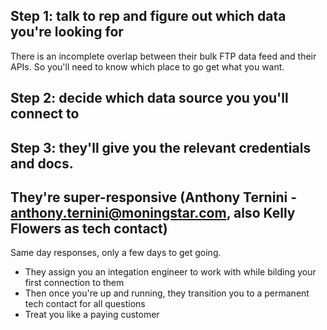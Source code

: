 ## Step 1: talk to rep and figure out which data you're looking for
There is an incomplete overlap between their bulk FTP data feed and their APIs. So you'll need
to know which place to go get what you want.

## Step 2: decide which data source you you'll connect to

## Step 3: they'll give you the relevant credentials and docs. 

## They're super-responsive (Anthony Ternini - anthony.ternini@moningstar.com, also Kelly Flowers as tech contact) 
Same day responses, only a few days to get going. 

* They assign you an integation engineer to work with while bilding your first connection to them
* Then once you're up and running, they transition you to a permanent tech contact for all questions
* Treat you like a paying customer
